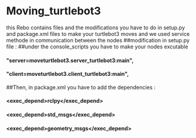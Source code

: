 # Moving_turtlebot3
this Rebo contains files and the modifications you have to do in setup.py and package.xml files to make your turtlebot3 moves and we used service methode in communication between the nodes 
##modification in setup.py file :
##under the console_scripts you have to make your nodes excutable 
  ####  "server=moveturtlebot3.server_turtlebot3:main",
  ####  "client=moveturtlebot3.client_turtlebot3:main",
     
##Then, in package.xml you have to add the dependencies :
 #### <exec_depend>rclpy</exec_depend>
 #### <exec_depend>std_msgs</exec_depend>
 #### <exec_depend>geometry_msgs</exec_depend> 
